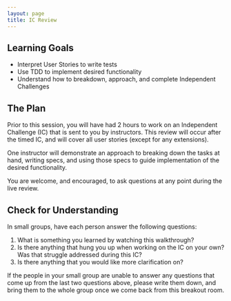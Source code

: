 ```yaml
---
layout: page
title: IC Review
---
```


## Learning Goals

- Interpret User Stories to write tests
- Use TDD to implement desired functionality
- Understand how to breakdown, approach, and complete Independent Challenges


## The Plan

Prior to this session, you will have had 2 hours to work on an Independent Challenge (IC) that is sent to you by instructors. This review will occur after the timed IC, and will cover all user stories (except for any extensions). 

One instructor will demonstrate an approach to breaking down the tasks at hand, writing specs, and using those specs to guide implementation of the desired functionality.

You are welcome, and encouraged, to ask questions at any point during the live review. 


## Check for Understanding

In small groups, have each person answer the following questions: 

1. What is something you learned by watching this walkthrough?
2. Is there anything that hung you up when working on the IC on your own? Was that struggle addressed during this IC?
3. Is there anything that you would like more clarification on?

If the people in your small group are unable to answer any questions that come up from the last two questions above, please write them down, and bring them to the whole group once we come back from this breakout room. 

